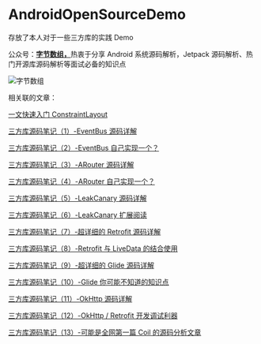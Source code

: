 # AndroidOpenSourceDemo

存放了本人对于一些三方库的实践 Demo

公众号：[**字节数组，**](https://testczy.oss-cn-beijing.aliyuncs.com/%E9%80%9A%E7%94%A8/%E5%AD%97%E8%8A%82%E6%95%B0%E7%BB%84.png)热衷于分享 Android 系统源码解析，Jetpack 源码解析、热门开源库源码解析等面试必备的知识点

![字节数组](https://testczy.oss-cn-beijing.aliyuncs.com/%E9%80%9A%E7%94%A8/%E5%AD%97%E8%8A%82%E6%95%B0%E7%BB%84.png)

相关联的文章：

[一文快速入门 ConstraintLayout](https://juejin.cn/post/6911710012750430215)

[三方库源码笔记（1）-EventBus 源码详解](https://juejin.im/post/6881265680465788936)

[三方库源码笔记（2）-EventBus 自己实现一个？](https://juejin.im/post/6881808026647396366)

[三方库源码笔记（3）-ARouter 源码详解](https://juejin.im/post/6882553066285957134)

[三方库源码笔记（4）-ARouter 自己实现一个？](https://juejin.im/post/6883105868326862856)

[三方库源码笔记（5）-LeakCanary 源码详解](https://juejin.im/post/6884225131015569421)

[三方库源码笔记（6）-LeakCanary 扩展阅读](https://juejin.im/post/6884526739646185479)

[三方库源码笔记（7）-超详细的 Retrofit 源码详解](https://juejin.im/post/6886121327845965838)

[三方库源码笔记（8）-Retrofit 与 LiveData 的结合使用](https://juejin.im/post/6887408273213882375)

[三方库源码笔记（9）-超详细的 Glide 源码详解](https://juejin.im/post/6891307560557608967)

[三方库源码笔记（10）-Glide 你可能不知道的知识点](https://juejin.im/post/6892751013544263687)

[三方库源码笔记（11）-OkHttp 源码详解](https://juejin.im/post/6895369745445748749)

[三方库源码笔记（12）-OkHttp / Retrofit 开发调试利器](https://juejin.im/post/6895740949025177607)

[三方库源码笔记（13）-可能是全网第一篇 Coil 的源码分析文章](https://juejin.cn/post/6897872882051842061)
